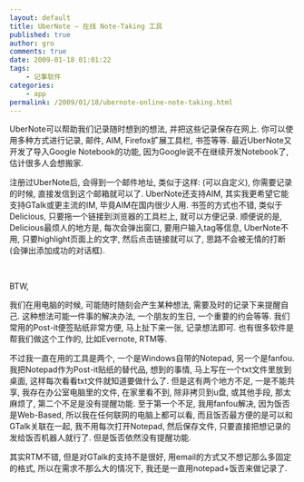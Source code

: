 ```yaml
---
layout: default
title: UberNote – 在线 Note-Taking 工具
published: true
author: gro
comments: true
date: 2009-01-18 01:01:22
tags:
    - 记事软件
categories:
    - app
permalink: /2009/01/18/ubernote-online-note-taking.html
---
```

 UberNote可以帮助我们记录随时想到的想法, 并把这些记录保存在网上. 你可以使用多种方式进行记录, 邮件, AIM, Firefox扩展工具栏, 书签等等. 最近UberNote又开发了导入Google Notebook的功能, 因为Google说不在继续开发Notebook了, 估计很多人会想搬家.

注册过UberNote后, 会得到一个邮件地址, 类似于这样: (可以自定义), 你需要记录的时候, 直接发信到这个邮箱就可以了. UberNote还支持AIM, 其实我更希望它能支持GTalk或更主流的IM, 毕竟AIM在国内很少人用. 书签的方式也不错, 类似于Delicious, 只要拖一个链接到浏览器的工具栏上, 就可以方便记录. 顺便说的是, Delicious最烦人的地方是, 每次会弹出窗口, 要用户输入tag等信息, UberNote不用, 只要highlight页面上的文字, 然后点击链接就可以了, 思路不会被无情的打断(会弹出添加成功的对话框).



&#160;

BTW,

我们在用电脑的时候, 可能随时随刻会产生某种想法, 需要及时的记录下来提醒自己. 这种想法可能一件事的解决办法, 一个朋友的生日, 一个重要的约会等等. 我们常用的Post-it便签贴纸非常方便, 马上扯下来一张, 记录想法即可. 也有很多软件是帮我们做这个工作的, 比如Evernote, RTM等.

不过我一直在用的工具是两个, 一个是Windows自带的Notepad, 另一个是fanfou. 我把Notepad作为Post-it贴纸的替代品, 想到的事情, 马上写在一个txt文件里放到桌面, 这样每次看看txt文件就知道要做什么了. 但是这有两个地方不足, 一是不能共享, 我存在办公室电脑里的文件, 在家里看不到, 除非拷贝到u盘, 或其他手段, 那太麻烦了, 第二个不足是没有提醒功能. 至于第一个不足, 我用fanfou解决, 因为饭否是Web-Based, 所以我在任何联网的电脑上都可以看, 而且饭否最方便的是可以和GTalk关联在一起, 我不用每次打开Notepad, 然后保存文件, 只要直接把想记录的发给饭否机器人就行了. 但是饭否依然没有提醒功能.

其实RTM不错, 但是对GTalk的支持不是很好, 用email的方式又不想记那么多固定的格式, 所以在需求不那么大的情况下, 我还是一直用notepad+饭否来做记录了.